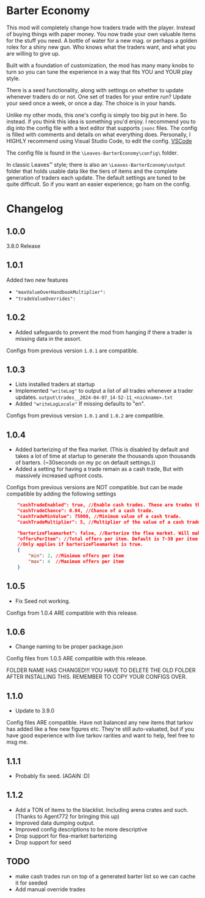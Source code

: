 # Barter Economy
This mod will completely change how traders trade with the player. Instead of buying things with paper money. You now trade your own valuable items for the stuff you need. A bottle of water for a new mag. or perhaps a golden rolex for a shiny new gun. Who knows what the traders want, and what you are willing to give up.

Built with a foundation of customization, the mod has many many knobs to turn so you can tune the experience in a way that fits YOU and YOUR play style.

There is a seed functionality, along with settings on whether to update whenever traders do or not. One set of trades for your entire run? Update your seed once a week, or once a day. The choice is in your hands.

Unlike my other mods, this one's config is simply too big put in here. So instead. if you think this idea is something you'd enjoy. I recommend you to dig into the config file with a text editor that supports ``jsonc`` files. The config is filled with comments and details on what everything does. Personally, I HIGHLY recommend using Visual Studio Code, to edit the config. [VSCode](https://code.visualstudio.com/)


The config file is found in the ``\Leaves-BarterEconomy\config\`` folder.

In classic Leaves™️ style; there is also an ``\Leaves-BarterEconomy\output`` folder that holds usable data like the tiers of items and the complete generation of traders each update. The default settings are tuned to be quite difficult. So if you want an easier experience; go ham on the config.

# Changelog
## 1.0.0
3.8.0 Release

## 1.0.1
Added two new features

- ``"maxValueOverHandbookMultiplier":``
- ``"tradeValueOverrides":``

## 1.0.2
- Added safeguards to prevent the mod from hanging if there a trader is missing data in the assort.

Configs from previous version ``1.0.1`` are compatible.

## 1.0.3
- Lists installed traders at startup
- Implemented ``"writeLog"`` to output a list of all trades whenever a trader updates. ``output\trades__2024-04-07_14-52-11_<nickname>.txt``
- Added  ``"writeLogLocale"`` If missing defaults to "en". 

Configs from previous version ``1.0.1`` and ``1.0.2`` are compatible.

## 1.0.4
- Added barterizing of the flea market. (This is disabled by default and takes a lot of time at startup to generate the thousands upon thousands of barters. (~30seconds on my pc on default settings.))
- Added a setting for having a trade remain as a cash trade, But with massively increased upfront costs. 

Configs from previous versions are NOT compatible. but can be made compatible by adding the following settings 
```json
    "cashTradeEnabled": true, //Enable cash trades. These are trades that should be barter trades, but are instead cash trades.
    "cashTradeChance": 0.04, //Chance of a cash trade.
    "cashTradeMinValue": 75000, //Minimum value of a cash trade.
    "cashTradeMultiplier": 5, //Multiplier of the value of a cash trade.

    "barterizeFleamarket": false, //Barterize the flea market. Will make the flea market a bit more interesting.
    "offersPerItem": //Total offers per item. Default is 7-30 per item. But this is INCREDIBLY SLOW to generate. I highly recommend not using too many offers per item.
    //Only applies if barterizeFleamarket is true.
    { 
        "min": 2, //Minimum offers per item
        "max": 4  //Maximum offers per item
    } 
```
## 1.0.5

- Fix Seed not working. 

Configs from 1.0.4 ARE compatible with this release.

## 1.0.6

- Change naming to be proper package.json 

Config files from 1.0.5 ARE compatible with this release.

FOLDER NAME HAS CHANGED!!!
YOU HAVE TO DELETE THE OLD FOLDER AFTER INSTALLING THIS. REMEMBER TO COPY YOUR CONFIGS OVER.

## 1.1.0

- Update to 3.9.0

Config files ARE compatible.
Have not balanced any new items that tarkov has added like a few new figures etc. They're still auto-valuated, but if you have good experience with live tarkov rarities and want to help, feel free to msg me.

## 1.1.1

- Probably fix seed. (AGAIN :D)

## 1.1.2

- Add a TON of items to the blacklist. Including arena crates and such. (Thanks to Agent772 for bringing this up)
- Improved data dumping output.
- Improved config descriptions to be more descriptive
- Drop support for flea-market barterizing
- Drop support for seed


## TODO

- make cash trades run on top of a generated barter list so we can cache it for seeded
- Add manual override trades